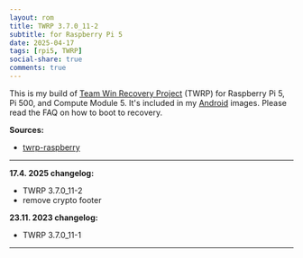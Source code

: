 ```yaml
---
layout: rom
title: TWRP 3.7.0_11-2
subtitle: for Raspberry Pi 5
date: 2025-04-17
tags: [rpi5, TWRP]
social-share: true
comments: true
---
```


This is my build of [Team Win Recovery Project](https://twrp.me) (TWRP) for Raspberry Pi 5, Pi 500, and Compute Module 5. It's included in my [Android](/devices/rpi5) images. Please read the FAQ on how to boot to recovery.

**Sources:**

- [twrp-raspberry](https://github.com/twrp-raspberry/android_local_manifest)

----

**17.4. 2025 changelog:**

- TWRP 3.7.0_11-2
- remove crypto footer

**23.11. 2023 changelog:**

- TWRP 3.7.0_11-1

----
